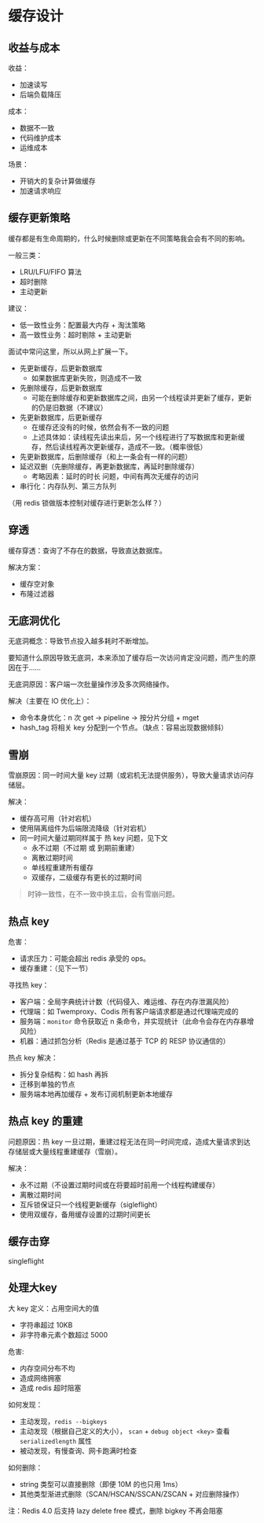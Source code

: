 # 缓存设计

## 收益与成本

收益：
- 加速读写
- 后端负载降压

成本：

- 数据不一致
- 代码维护成本
- 运维成本

场景：
- 开销大的复杂计算做缓存
- 加速请求响应

## 缓存更新策略

缓存都是有生命周期的，什么时候删除或更新在不同策略我会会有不同的影响。

一般三类：

- LRU/LFU/FIFO 算法
- 超时删除
- 主动更新

建议：
- 低一致性业务：配置最大内存 + 淘汰策略
- 高一致性业务：超时剔除 + 主动更新

面试中常问这里，所以从网上扩展一下。

- 先更新缓存，后更新数据库
    - 如果数据库更新失败，则造成不一致
- 先删除缓存，后更新数据库
    - 可能在删除缓存和更新数据库之间，由另一个线程读并更新了缓存，更新的仍是旧数据（不建议）
- 先更新数据库，后更新缓存
    - 在缓存还没有的时候，依然会有不一致的问题
    - 上述具体如：读线程先读出来后，另一个线程进行了写数据库和更新缓存，然后读线程再次更新缓存，造成不一致。（概率很低）
- 先更新数据库，后删除缓存（和上一条会有一样的问题）
- 延迟双删（先删除缓存，再更新数据库，再延时删除缓存）
    - 考略因素：延时的时长 问题，中间有两次无缓存的访问
- 串行化：内存队列、第三方队列

（用 redis 锁做版本控制对缓存进行更新怎么样？）

## 穿透

缓存穿透：查询了不存在的数据，导致直达数据库。

解决方案：
- 缓存空对象
- 布隆过滤器

## 无底洞优化

无底洞概念：导致节点投入越多耗时不断增加。

要知道什么原因导致无底洞，本来添加了缓存后一次访问肯定没问题，而产生的原因在于……

无底洞原因：客户端一次批量操作涉及多次网络操作。

解决（主要在 IO  优化上）：
- 命令本身优化：n 次 get -> pipeline -> 按分片分组 + mget
- hash_tag 将相关 key 分配到一个节点。（缺点：容易出现数据倾斜）

## 雪崩

雪崩原因：同一时间大量 key 过期（或宕机无法提供服务），导致大量请求访问存储层。

解决：
- 缓存高可用（针对宕机）
- 使用隔离组件为后端限流降级（针对宕机）
- 同一时间大量过期同样属于 热 key 问题，见下文
    - 永不过期（不过期 或 到期前重建）
    - 离散过期时间
    - 单线程重建所有缓存
    - 双缓存，二级缓存有更长的过期时间

> 时钟一致性，在不一致中换主后，会有雪崩问题。

## 热点 key

危害：
- 请求压力：可能会超出 redis 承受的 ops。
- 缓存重建：（见下一节）

寻找热 key：
- 客户端：全局字典统计计数（代码侵入、难运维、存在内存泄漏风险）
- 代理端：如 Twemproxy、Codis 所有客户端请求都是通过代理端完成的
- 服务端：`monitor` 命令获取近 n 条命令，并实现统计（此命令会存在内存暴增风险）
- 机器：通过抓包分析（Redis 是通过基于 TCP 的 RESP 协议通信的）

热点 key 解决：
- 拆分复杂结构：如 hash 再拆
- 迁移到单独的节点
- 服务端本地再加缓存 + 发布订阅机制更新本地缓存

## 热点 key 的重建

问题原因：热 key 一旦过期，重建过程无法在同一时间完成，造成大量请求到达存储层或大量线程重建缓存（雪崩）。

解决：
- 永不过期（不设置过期时间或在将要超时前用一个线程构建缓存）
- 离散过期时间
- 互斥锁保证只一个线程更新缓存（sigleflight）
- 使用双缓存，备用缓存设置的过期时间更长

## 缓存击穿

singleflight

## 处理大key

大 key 定义：占用空间大的值

- 字符串超过 10KB
- 非字符串元素个数超过 5000

危害:
- 内存空间分布不均
- 造成网络拥塞
- 造成 redis 超时阻塞

如何发现：
- 主动发现，`redis --bigkeys`
- 主动发现（根据自己定义的大小）， `scan` + `debug object <key>` 查看 `serializedlength` 属性
- 被动发现，有慢查询、网卡跑满时检查

如何删除：
- string 类型可以直接删除（即便 10M 的也只用 1ms）
- 其他类型渐进式删除（SCAN/HSCAN/SSCAN/ZSCAN + 对应删除操作）

注：Redis 4.0 后支持 lazy delete free 模式，删除 bigkey 不再会阻塞